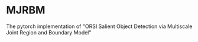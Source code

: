 # MJRBM
The pytorch implementation of "ORSI Salient Object Detection via Multiscale Joint Region and Boundary Model"
